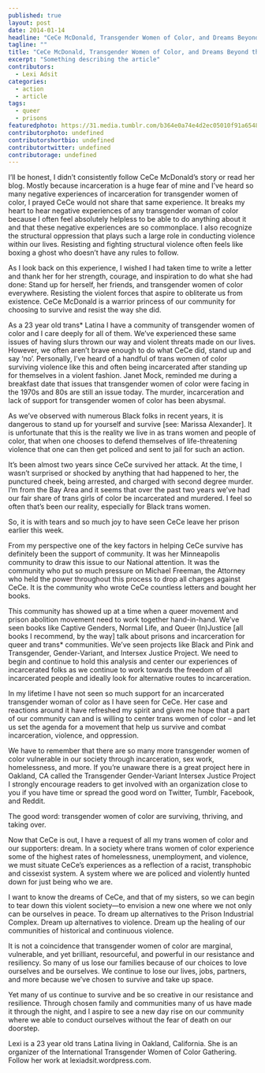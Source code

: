 ```yaml
---
published: true
layout: post
date: 2014-01-14
headline: "CeCe McDonald, Transgender Women of Color, and Dreams Beyond the Prison Industrial Complex"
tagline: ""
title: "CeCe McDonald, Transgender Women of Color, and Dreams Beyond the Prison Industrial Complex - {young}ist"
excerpt: "Something describing the article"
contributors: 
  - Lexi Adsit
categories: 
  - action
  - article
tags: 
  - queer
  - prisons
featuredphoto: https://31.media.tumblr.com/b364e0a74e4d2ec05010f91a6548627a/tumblr_inline_mzetfhYSb21rkj9dw.jpg
contributorphoto: undefined
contributorshortbio: undefined
contributortwitter: undefined
contributorage: undefined
---
```


I’ll be honest, I didn’t consistently follow CeCe McDonald’s story or read her blog. Mostly because incarceration is a huge fear of mine and I’ve heard so many negative experiences of incarceration for transgender women of color, I prayed CeCe would not share that same experience. It breaks my heart to hear negative experiences of any transgender woman of color because I often feel absolutely helpless to be able to do anything about it and that these negative experiences are so commonplace. I also recognize the structural oppression that plays such a large role in conducting violence within our lives. Resisting and fighting structural violence often feels like boxing a ghost who doesn’t have any rules to follow.

As I look back on this experience, I wished I had taken time to write a letter and thank her for her strength, courage, and inspiration to do what she had done: Stand up for herself, her friends, and transgender women of color everywhere. Resisting the violent forces that aspire to obliterate us from existence. CeCe McDonald is a warrior princess of our community for choosing to survive and resist the way she did.

As a 23 year old trans* Latina I have a community of transgender women of color and I care deeply for all of them. We’ve experienced these same issues of having slurs thrown our way and violent threats made on our lives. However, we often aren’t brave enough to do what CeCe did, stand up and say ‘no’. Personally, I’ve heard of a handful of trans women of color surviving violence like this and often being incarcerated after standing up for themselves in a violent fashion. Janet Mock, reminded me during a breakfast date that issues that transgender women of color were facing in the 1970s and 80s are still an issue today. The murder, incarceration and lack of support for transgender women of color has been abysmal.

As we’ve observed with numerous Black folks in recent years, it is dangerous to stand up for yourself and survive [see: Marissa Alexander].  It is unfortunate that this is the reality we live in as trans women and people of color, that when one chooses to defend themselves of life-threatening violence that one can then get policed and sent to jail for such an action.

It’s been almost two years since CeCe survived her attack. At the time, I wasn’t surprised or shocked by anything that had happened to her, the punctured cheek, being arrested, and charged with second degree murder. I’m from the Bay Area and it seems that over the past two years we’ve had our fair share of trans girls of color be incarcerated and murdered. I feel so often that’s been our reality, especially for Black trans women.

So, it is with tears and so much joy to have seen CeCe leave her prison earlier this week.

From my perspective one of the key factors in helping CeCe survive has definitely been the support of community. It was her Minneapolis community to draw this issue to our National attention. It was the community who put so much pressure on Michael Freeman, the Attorney who held the power throughout this process to drop all charges against CeCe. It is the community who wrote CeCe countless letters and bought her books.

This community has showed up at a time when a queer movement and prison abolition movement need to work together hand-in-hand. We’ve seen books like Captive Genders, Normal Life, and Queer (In)Justice [all books I recommend, by the way] talk about prisons and incarceration for queer and trans* communities. We’ve seen projects like Black and Pink and Transgender, Gender-Variant, and Intersex Justice Project. We need to begin and continue to hold this analysis and center our experiences of incarcerated folks as we continue to work towards the freedom of all incarcerated people and ideally look for alternative routes to incarceration.

In my lifetime I have not seen so much support for an incarcerated transgender woman of color as I have seen for CeCe. Her case and reactions around it have refreshed my spirit and given me hope that a part of our community can and is willing to center trans women of color – and let us set the agenda for a movement that help us survive and combat incarceration, violence, and oppression.

We have to remember that there are so many more transgender women of color vulnerable in our society through incarceration, sex work, homelessness, and more. If you’re unaware there is a great project here in Oakland, CA called the Transgender Gender-Variant Intersex Justice Project I strongly encourage readers to get involved with an organization close to you if you have time or spread the good word on Twitter, Tumblr, Facebook, and Reddit.

The good word: transgender women of color are surviving, thriving, and taking over.

Now that CeCe is out, I have a request of all my trans women of color and our supporters: dream. In a society where trans women of color experience some of the highest rates of homelessness, unemployment, and violence, we must situate CeCe’s experiences as a reflection of a racist, transphobic and cissexist system. A system where we are policed and violently hunted down for just being who we are.

I want to know the dreams of CeCe, and that of my sisters, so we can begin to tear down this violent society—to envision a new one where we not only can be ourselves in peace. To dream up alternatives to the Prison Industrial Complex. Dream up alternatives to violence. Dream up the healing of our communities of historical and continuous violence.

It is not a coincidence that transgender women of color are marginal, vulnerable, and yet brilliant, resourceful, and powerful in our resistance and resiliency. So many of us lose our families because of our choices to love ourselves and be ourselves. We continue to lose our lives, jobs, partners, and more because we’ve chosen to survive and take up space. 

Yet many of us continue to survive and be so creative in our resistance and resilience. Through chosen family and communities many of us have made it through the night, and I aspire to see a new day rise on our community where we able to conduct ourselves without the fear of death on our doorstep.

Lexi is a 23 year old trans Latina living in Oakland, California. She is an organizer of the International Transgender Women of Color Gathering. Follow her work at lexiadsit.wordpress.com.
